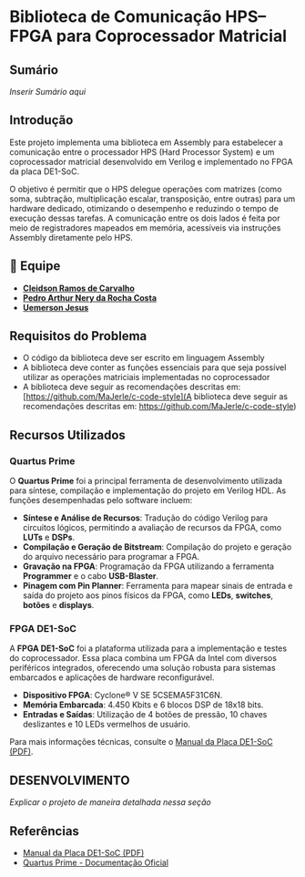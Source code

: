 # Biblioteca de Comunicação HPS–FPGA para Coprocessador Matricial

## Sumário

*Inserir Sumário aqui*

## Introdução

Este projeto implementa uma biblioteca em Assembly para estabelecer a comunicação entre o processador HPS (Hard Processor System) e um coprocessador matricial desenvolvido em Verilog e implementado no FPGA da placa DE1-SoC.

O objetivo é permitir que o HPS delegue operações com matrizes (como soma, subtração, multiplicação escalar, transposição, entre outras) para um hardware dedicado, otimizando o desempenho e reduzindo o tempo de execução dessas tarefas. A comunicação entre os dois lados é feita por meio de registradores mapeados em memória, acessíveis via instruções Assembly diretamente pelo HPS.

## 👥 Equipe

- **[Cleidson Ramos de Carvalho](https://github.com/cleidson21)**  
- **[Pedro Arthur Nery da Rocha Costa](https://github.com/pedroarthur2002)**  
- **[Uemerson Jesus](https://github.com/Uemersonjesus)**

## Requisitos do Problema

- O código da biblioteca deve ser escrito em linguagem Assembly
- A biblioteca deve conter as funções essenciais para que seja possível utilizar as operações matriciais implementadas no coprocessador
- A biblioteca deve seguir as recomendações descritas em: [https://github.com/MaJerle/c-code-style](A biblioteca deve seguir as recomendações descritas em: https://github.com/MaJerle/c-code-style)

## Recursos Utilizados

### Quartus Prime

O **Quartus Prime** foi a principal ferramenta de desenvolvimento utilizada para síntese, compilação e implementação do projeto em Verilog HDL. As funções desempenhadas pelo software incluem:

- **Síntese e Análise de Recursos**: Tradução do código Verilog para circuitos lógicos, permitindo a avaliação de recursos da FPGA, como **LUTs** e **DSPs**.
- **Compilação e Geração de Bitstream**: Compilação do projeto e geração do arquivo necessário para programar a FPGA.
- **Gravação na FPGA**: Programação da FPGA utilizando a ferramenta **Programmer** e o cabo **USB-Blaster**.
- **Pinagem com Pin Planner**: Ferramenta para mapear sinais de entrada e saída do projeto aos pinos físicos da FPGA, como **LEDs**, **switches**, **botões** e **displays**.

### FPGA DE1-SoC

A **FPGA DE1-SoC** foi a plataforma utilizada para a implementação e testes do coprocessador. Essa placa combina um FPGA da Intel com diversos periféricos integrados, oferecendo uma solução robusta para sistemas embarcados e aplicações de hardware reconfigurável.

- **Dispositivo FPGA**: Cyclone® V SE 5CSEMA5F31C6N.
- **Memória Embarcada**: 4.450 Kbits e 6 blocos DSP de 18x18 bits.
- **Entradas e Saídas**: Utilização de 4 botões de pressão, 10 chaves deslizantes e 10 LEDs vermelhos de usuário.

Para mais informações técnicas, consulte o [Manual da Placa DE1-SoC (PDF)](https://drive.google.com/file/d/1dBaSfXi4GcrSZ0JlzRh5iixaWmq0go2j/view).

## DESENVOLVIMENTO

*Explicar o projeto de maneira detalhada nessa seção*

## Referências

- [Manual da Placa DE1-SoC (PDF)](https://drive.google.com/file/d/1dBaSfXi4GcrSZ0JlzRh5iixaWmq0go2j/view)
- [Quartus Prime - Documentação Oficial](https://www.intel.com/content/www/us/en/software/programmable/quartus-prime/overview.html)
